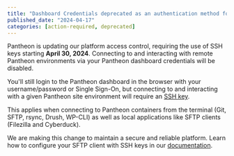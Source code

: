 ```yaml
---
title: "Dashboard Credentials deprecated as an authentication method for site connections starting April 30, 2024"
published_date: "2024-04-17"
categories: [action-required, deprecated]
---
```


Pantheon is updating our platform access control, requiring the use of SSH keys starting <strong>April 30, 2024</strong>. Connecting to and interacting with remote Pantheon environments via your Pantheon dashboard credentials will be disabled.

You'll still login to the Pantheon dashboard in the browser with your username/password or Single Sign-On, but connecting to and interacting with a given Pantheon site environment will require an [SSH key](/ssh-keys).

This applies when connecting to Pantheon containers from the terminal (Git, SFTP, rsync, Drush, WP-CLI) as well as local applications like SFTP clients (Filezilla and Cyberduck).

We are making this change to maintain a secure and reliable platform. Learn how to configure your SFTP client with SSH keys in our [documentation](/guides/sftp/sftp-connection-info#authenticating).
